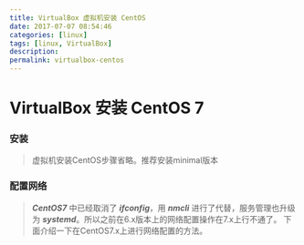 ```yaml
---
title: VirtualBox 虚拟机安装 CentOS
date: 2017-07-07 08:54:46
categories: [linux]
tags: [linux, VirtualBox]
description:
permalink: virtualbox-centos
---
```

# VirtualBox 安装 CentOS 7


### 安装
> 虚拟机安装CentOS步骤省略。推荐安装minimal版本

### 配置网络

> ***CentOS7*** 中已经取消了 ***ifconfig***，用 ***nmcli*** 进行了代替，服务管理也升级为 ***systemd***。所以之前在6.x版本上的网络配置操作在7.x上行不通了。
下面介绍一下在CentOS7.x上进行网络配置的方法。
